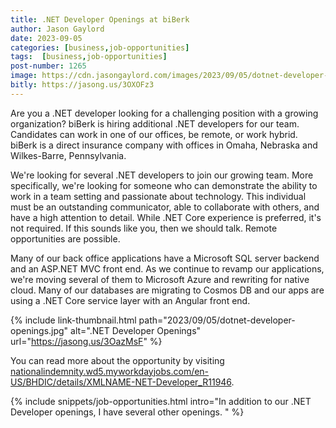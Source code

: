 ```yaml
---
title: .NET Developer Openings at biBerk
author: Jason Gaylord
date: 2023-09-05
categories: [business,job-opportunities]
tags:  [business,job-opportunities]
post-number: 1265
image: https://cdn.jasongaylord.com/images/2023/09/05/dotnet-developer-openings.jpg
bitly: https://jasong.us/3OXOFz3
---
```


Are you a .NET developer looking for a challenging position with a growing organization? biBerk is hiring additional .NET developers for our team. Candidates can work in one of our offices, be remote, or work hybrid. biBerk is a direct insurance company with offices in Omaha, Nebraska and Wilkes-Barre, Pennsylvania. 

We're looking for several .NET developers to join our growing team. More specifically, we're looking for someone who can demonstrate the ability to work in a team setting and passionate about technology. This individual must be an outstanding communicator, able to collaborate with others, and have a high attention to detail. While .NET Core experience is preferred, it's not required. If this sounds like you, then we should talk. Remote opportunities are possible.

Many of our back office applications have a Microsoft SQL server backend and an ASP.NET MVC front end. As we continue to revamp our applications, we're moving several of them to Microsoft Azure and rewriting for native cloud. Many of our databases are migrating to Cosmos DB and our apps are using a .NET Core service layer with an Angular front end. 

{% include link-thumbnail.html path="2023/09/05/dotnet-developer-openings.jpg" alt=".NET Developer Openings" url="https://jasong.us/3OazMsF" %}

You can read more about the opportunity by visiting [nationalindemnity.wd5.myworkdayjobs.com/en-US/BHDIC/details/XMLNAME-NET-Developer_R11946](https://jasong.us/3OazMsF).

{% include snippets/job-opportunities.html intro="In addition to our .NET Developer openings, I have several other openings. " %}
